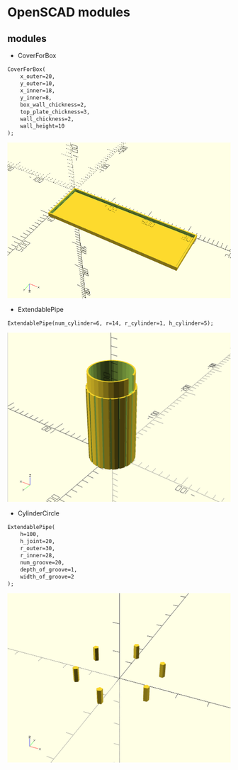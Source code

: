 # OpenSCAD modules

## modules

* CoverForBox

```
CoverForBox(
    x_outer=20,
    y_outer=10,
    x_inner=18,
    y_inner=8,
    box_wall_chickness=2,
    top_plate_chickness=3,
    wall_chickness=2,
    wall_height=10
);
```

![CoverForBox.png](https://github.com/Drunkar/openscad_modules/blob/images/CoverForBox.png)

* ExtendablePipe

```
ExtendablePipe(num_cylinder=6, r=14, r_cylinder=1, h_cylinder=5);
```

![ExtendablePipe.png](https://github.com/Drunkar/openscad_modules/blob/images/ExtendablePipe.png)

* CylinderCircle

```
ExtendablePipe(
    h=100,
    h_joint=20,
    r_outer=30,
    r_inner=28,
    num_groove=20,
    depth_of_groove=1,
    width_of_groove=2
);
```

![CylinderCircle.png](https://github.com/Drunkar/openscad_modules/blob/images/CylinderCircle.png)